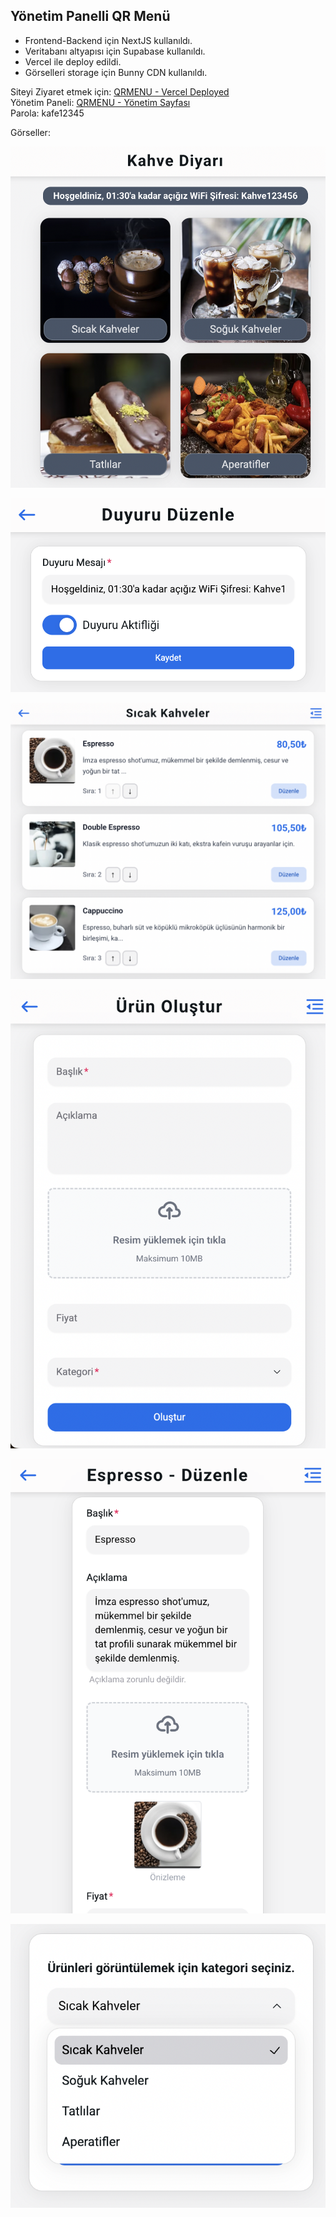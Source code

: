 ## Yönetim Panelli QR Menü

- Frontend-Backend için NextJS kullanıldı.
- Veritabanı altyapısı için Supabase kullanıldı.
- Vercel ile deploy edildi.
- Görselleri storage için Bunny CDN kullanıldı.

Siteyi Ziyaret etmek için: [QRMENU - Vercel Deployed](https://qrmenu-rho-blond.vercel.app/)  
Yönetim Paneli: [QRMENU - Yönetim Sayfası](https://qrmenu-rho-blond.vercel.app/yonetim)  
Parola: kafe12345

Görseller:

![Menü](https://github.com/oguzhan-developer/qrmenu/blob/287d97f4bc87a6d4a7be7851881a632e8956754d/gorseller/menu.png)

![Duyuru Düzenleme](https://github.com/oguzhan-developer/qrmenu/blob/a1549627e9f810448f3b82e3dfd1b4d2aaa62ca7/gorseller/duyuru_duzenle.png)

![Ürünleri Düzenleme](https://github.com/oguzhan-developer/qrmenu/blob/a1549627e9f810448f3b82e3dfd1b4d2aaa62ca7/gorseller/urunler_duzenleme.png)

![Ürün Oluştur](https://github.com/oguzhan-developer/qrmenu/blob/a1549627e9f810448f3b82e3dfd1b4d2aaa62ca7/gorseller/urun_olustur.png)

![Ürün Düzenleme](https://github.com/oguzhan-developer/qrmenu/blob/a1549627e9f810448f3b82e3dfd1b4d2aaa62ca7/gorseller/urun_detay.png)

![Kategori Seçimi](https://github.com/oguzhan-developer/qrmenu/blob/a1549627e9f810448f3b82e3dfd1b4d2aaa62ca7/gorseller/kategori_sec.png)
